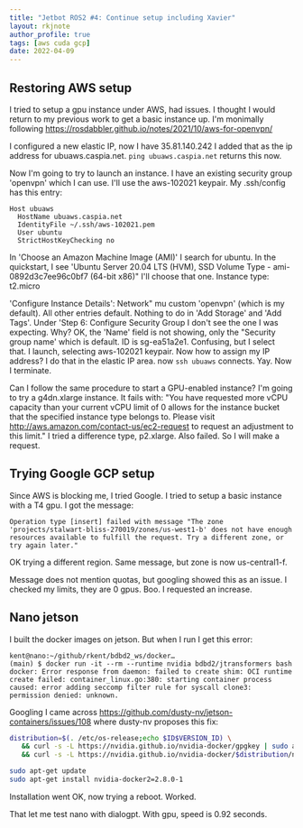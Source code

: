 ```yaml
---
title: "Jetbot ROS2 #4: Continue setup including Xavier"
layout: rkjnote
author_profile: true
tags: [aws cuda gcp]
date: 2022-04-09
---
```


## Restoring AWS setup

I tried to setup a gpu instance under AWS, had issues. I thought I would return to my previous work to get a basic instance up. I'm monimally following https://rosdabbler.github.io/notes/2021/10/aws-for-openvpn/

I configured a new elastic IP, now I have 35.81.140.242  I added that as the ip address for ubuaws.caspia.net. ```ping ubuaws.caspia.net``` returns this now.

Now I'm going to try to launch an instance. I have an existing security group 'openvpn' which I can use. I'll use the aws-102021 keypair. My .ssh/config has this entry:

```
Host ubuaws
  HostName ubuaws.caspia.net
  IdentityFile ~/.ssh/aws-102021.pem
  User ubuntu
  StrictHostKeyChecking no
```

In 'Choose an Amazon Machine Image (AMI)' I search for ubuntu. In the quickstart, I see 'Ubuntu Server 20.04 LTS (HVM), SSD Volume Type - ami-0892d3c7ee96c0bf7 (64-bit x86)"  I'll choose that one. Instance type: t2.micro

'Configure Instance Details': Network" mu custom 'openvpn' (which is my default). All other entries default. Nothing to do in 'Add Storage' and 'Add Tags'. Under 'Step 6: Configure Security Group I don't see the one I was expecting. Why? OK, the 'Name' field is not showing, only the "Security group name' which is default. ID is sg-ea51a2e1. Confusing, but I select that. I launch, selecting aws-102021 keypair. Now how to assign my IP address? I do that in the elastic IP area. now ```ssh ubuaws``` connects. Yay. Now I terminate.

Can I follow the same procedure to start a GPU-enabled instance? I'm going to try a g4dn.xlarge instance. It fails with: "You have requested more vCPU capacity than your current vCPU limit of 0 allows for the instance bucket that the specified instance type belongs to. Please visit http://aws.amazon.com/contact-us/ec2-request to request an adjustment to this limit." I tried a difference type, p2.xlarge. Also failed. So I will make a request.

## Trying Google GCP setup

Since AWS is blocking me, I tried Google. I tried to setup a basic instance with a T4 gpu. I got the message:
```
Operation type [insert] failed with message "The zone 'projects/stalwart-bliss-270019/zones/us-west1-b' does not have enough resources available to fulfill the request. Try a different zone, or try again later." 
```
OK trying a different region. Same message, but zone is now us-central1-f.

Message does not mention quotas, but googling showed this as an issue. I checked my limits, they are 0 gpus. Boo. I requested an increase.

## Nano jetson

I built the docker images on jetson. But when I run I get this error:
```
kent@nano:~/github/rkent/bdbd2_ws/docker…
(main) $ docker run -it --rm --runtime nvidia bdbd2/jtransformers bash
docker: Error response from daemon: failed to create shim: OCI runtime create failed: container_linux.go:380: starting container process caused: error adding seccomp filter rule for syscall clone3: permission denied: unknown.
```
Googling I came across https://github.com/dusty-nv/jetson-containers/issues/108 where dusty-nv proposes this fix:
```bash
distribution=$(. /etc/os-release;echo $ID$VERSION_ID) \
   && curl -s -L https://nvidia.github.io/nvidia-docker/gpgkey | sudo apt-key add - \
   && curl -s -L https://nvidia.github.io/nvidia-docker/$distribution/nvidia-docker.list | sudo tee /etc/apt/sources.list.d/nvidia-docker.list

sudo apt-get update
sudo apt-get install nvidia-docker2=2.8.0-1
```
Installation went OK, now trying a reboot. Worked.

That let me test nano with dialogpt. With gpu, speed is 0.92 seconds.


